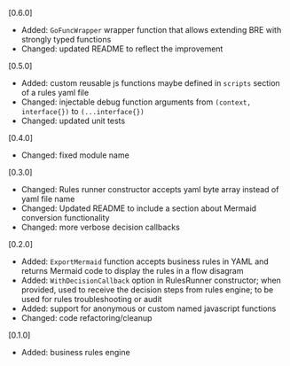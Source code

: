 [0.6.0]
- Added: `GoFuncWrapper` wrapper function that allows extending BRE with strongly typed functions
- Changed: updated README to reflect the improvement

[0.5.0]
- Added: custom reusable js functions maybe defined in `scripts` section of a rules yaml file
- Changed: injectable debug function arguments from `(context, interface{})` to `(...interface{})`
- Changed: updated unit tests

[0.4.0]
- Changed: fixed module name

[0.3.0]
- Changed: Rules runner constructor accepts yaml byte array instead of yaml file name
- Changed: Updated README to include a section about Mermaid conversion functionality
- Changed: more verbose decision callbacks

[0.2.0]
- Added: `ExportMermaid` function accepts business rules in YAML and returns Mermaid code to display the rules in a flow disagram
- Added: `WithDecisionCallback` option in RulesRunner constructor; when provided, used to receive the decision steps from rules engine; to be used for rules troubleshooting or audit 
- Added: support for anonymous or custom named javascript functions 
- Changed: code refactoring/cleanup

[0.1.0] 
- Added: business rules engine